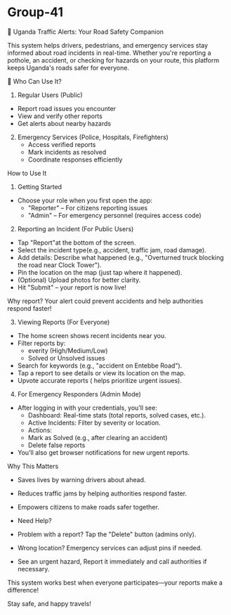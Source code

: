 # Group-41


🚦 Uganda Traffic Alerts: Your Road Safety Companion

This system helps drivers, pedestrians, and emergency services stay informed about road incidents in real-time. Whether you're reporting a pothole, an accident, or checking for hazards on your route, this platform keeps Uganda's roads safer for everyone.


👥 Who Can Use It? 
1.  Regular Users (Public) 
   - Report road issues you encounter  
   - View and verify other reports  
   - Get alerts about nearby hazards  

2. Emergency Services (Police, Hospitals, Firefighters)
   - Access verified reports  
   - Mark incidents as resolved  
   - Coordinate responses efficiently  

How to Use It

1. Getting Started
- Choose your role when you first open the app:  
  - "Reporter" – For citizens reporting issues  
  - "Admin" – For emergency personnel (requires access code)  

2. Reporting an Incident (For Public Users)  
- Tap "Report"at the bottom of the screen.  
- Select the incident type(e.g., accident, traffic jam, road damage).  
- Add details: Describe what happened (e.g., "Overturned truck blocking the road near Clock Tower").  
- Pin the location on the map (just tap where it happened).  
- (Optional) Upload photos for better clarity.  
- Hit "Submit" – your report is now live!  

Why report? Your alert could prevent accidents and help authorities respond faster!  

3. Viewing Reports (For Everyone) 
- The home screen shows recent incidents near you.  
- Filter reports by:  
  -  everity (High/Medium/Low)  
  - Solved or  Unsolved issues  
- Search for keywords (e.g., "accident on Entebbe Road").  
- Tap a report to see details or view its location on the map.  
- Upvote accurate reports ( helps prioritize urgent issues).  

4. For Emergency Responders (Admin Mode) 
- After logging in with your credentials, you’ll see:  
  -  Dashboard: Real-time stats (total reports, solved cases, etc.).  
  -  Active Incidents: Filter by severity or location.  
  -  Actions:  
    - Mark as Solved (e.g., after clearing an accident)  
    - Delete false reports  
- You’ll also get browser notifications for new urgent reports.  

 Why This Matters 
- Saves lives by warning drivers about  ahead.  
- Reduces traffic jams by helping authorities respond faster.  
- Empowers citizens to make roads safer together.  

- Need Help?
- Problem with a report? Tap the "Delete" button (admins only).  
- Wrong location? Emergency services can adjust pins if needed.  
- See an urgent hazard, Report it immediately and call authorities if necessary.  

This system works best when everyone participates—your reports make a difference!  

Stay safe, and happy travels!



